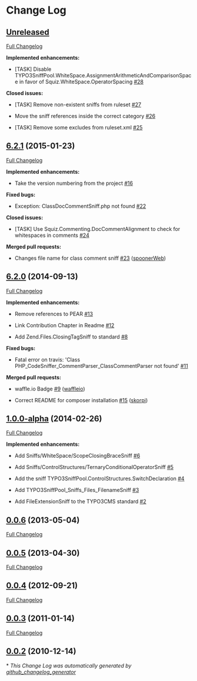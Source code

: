 # Change Log

## [Unreleased](https://github.com/typo3-ci/TYPO3CMS/tree/HEAD)

[Full Changelog](https://github.com/typo3-ci/TYPO3CMS/compare/6.2.1...HEAD)

**Implemented enhancements:**

- \[TASK\] Disable TYPO3SniffPool.WhiteSpace.AssignmentArithmeticAndComparisonSpace in favor of Squiz.WhiteSpace.OperatorSpacing [\#28](https://github.com/typo3-ci/TYPO3CMS/issues/28)

**Closed issues:**

- \[TASK\] Remove non-existent sniffs from ruleset [\#27](https://github.com/typo3-ci/TYPO3CMS/issues/27)

- Move the sniff references inside the correct category [\#26](https://github.com/typo3-ci/TYPO3CMS/issues/26)

- \[TASK\] Remove some excludes from ruleset.xml [\#25](https://github.com/typo3-ci/TYPO3CMS/issues/25)

## [6.2.1](https://github.com/typo3-ci/TYPO3CMS/tree/6.2.1) (2015-01-23)

[Full Changelog](https://github.com/typo3-ci/TYPO3CMS/compare/6.2.0...6.2.1)

**Implemented enhancements:**

- Take the version numbering from the project [\#16](https://github.com/typo3-ci/TYPO3CMS/issues/16)

**Fixed bugs:**

- Exception: ClassDocCommentSniff.php not found [\#22](https://github.com/typo3-ci/TYPO3CMS/issues/22)

**Closed issues:**

- \[TASK\] Use Squiz.Commenting.DocCommentAlignment to check for whitespaces in comments [\#24](https://github.com/typo3-ci/TYPO3CMS/issues/24)

**Merged pull requests:**

- Changes file name for class comment sniff [\#23](https://github.com/typo3-ci/TYPO3CMS/pull/23) ([spoonerWeb](https://github.com/spoonerWeb))

## [6.2.0](https://github.com/typo3-ci/TYPO3CMS/tree/6.2.0) (2014-09-13)

[Full Changelog](https://github.com/typo3-ci/TYPO3CMS/compare/1.0.0-alpha...6.2.0)

**Implemented enhancements:**

- Remove references to PEAR [\#13](https://github.com/typo3-ci/TYPO3CMS/issues/13)

- Link Contribution Chapter in Readme [\#12](https://github.com/typo3-ci/TYPO3CMS/issues/12)

- Add Zend.Files.ClosingTagSniff to standard [\#8](https://github.com/typo3-ci/TYPO3CMS/issues/8)

**Fixed bugs:**

- Fatal error on travis: 'Class PHP\_CodeSniffer\_CommentParser\_ClassCommentParser not found' [\#11](https://github.com/typo3-ci/TYPO3CMS/issues/11)

**Merged pull requests:**

- waffle.io Badge [\#9](https://github.com/typo3-ci/TYPO3CMS/pull/9) ([waffleio](https://github.com/waffleio))

- Correct README for composer installation [\#15](https://github.com/typo3-ci/TYPO3CMS/pull/15) ([skorpi](https://github.com/skorpi))

## [1.0.0-alpha](https://github.com/typo3-ci/TYPO3CMS/tree/1.0.0-alpha) (2014-02-26)

[Full Changelog](https://github.com/typo3-ci/TYPO3CMS/compare/0.0.6...1.0.0-alpha)

**Implemented enhancements:**

- Add Sniffs/WhiteSpace/ScopeClosingBraceSniff [\#6](https://github.com/typo3-ci/TYPO3CMS/issues/6)

- Add Sniffs/ControlStructures/TernaryConditionalOperatorSniff [\#5](https://github.com/typo3-ci/TYPO3CMS/issues/5)

- Add the sniff TYPO3SniffPool.ControlStructures.SwitchDeclaration  [\#4](https://github.com/typo3-ci/TYPO3CMS/issues/4)

- Add TYPO3SniffPool\_Sniffs\_Files\_FilenameSniff [\#3](https://github.com/typo3-ci/TYPO3CMS/issues/3)

- Add FileExtensionSniff to the TYPO3CMS standard [\#2](https://github.com/typo3-ci/TYPO3CMS/issues/2)

## [0.0.6](https://github.com/typo3-ci/TYPO3CMS/tree/0.0.6) (2013-05-04)

[Full Changelog](https://github.com/typo3-ci/TYPO3CMS/compare/0.0.5...0.0.6)

## [0.0.5](https://github.com/typo3-ci/TYPO3CMS/tree/0.0.5) (2013-04-30)

[Full Changelog](https://github.com/typo3-ci/TYPO3CMS/compare/0.0.4...0.0.5)

## [0.0.4](https://github.com/typo3-ci/TYPO3CMS/tree/0.0.4) (2012-09-21)

[Full Changelog](https://github.com/typo3-ci/TYPO3CMS/compare/0.0.3...0.0.4)

## [0.0.3](https://github.com/typo3-ci/TYPO3CMS/tree/0.0.3) (2011-01-14)

[Full Changelog](https://github.com/typo3-ci/TYPO3CMS/compare/0.0.2...0.0.3)

## [0.0.2](https://github.com/typo3-ci/TYPO3CMS/tree/0.0.2) (2010-12-14)



\* *This Change Log was automatically generated by [github_changelog_generator](https://github.com/skywinder/Github-Changelog-Generator)*